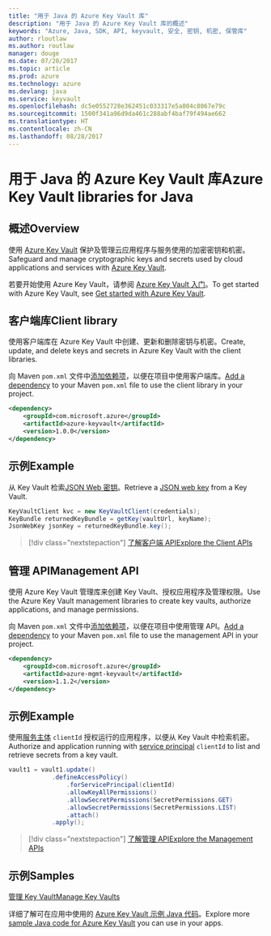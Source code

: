 ```yaml
---
title: "用于 Java 的 Azure Key Vault 库"
description: "用于 Java 的 Azure Key Vault 库的概述"
keywords: "Azure, Java, SDK, API, keyvault, 安全, 密钥, 机密, 保管库"
author: rloutlaw
ms.author: routlaw
manager: douge
ms.date: 07/20/2017
ms.topic: article
ms.prod: azure
ms.technology: azure
ms.devlang: java
ms.service: keyvault
ms.openlocfilehash: dc5e0552728e362451c033317e5a804c8067e79c
ms.sourcegitcommit: 1500f341a96d9da461c288abf4baf79f494ae662
ms.translationtype: HT
ms.contentlocale: zh-CN
ms.lasthandoff: 08/28/2017
---
```

# <a name="azure-key-vault-libraries-for-java"></a><span data-ttu-id="edddd-104">用于 Java 的 Azure Key Vault 库</span><span class="sxs-lookup"><span data-stu-id="edddd-104">Azure Key Vault libraries for Java</span></span>

## <a name="overview"></a><span data-ttu-id="edddd-105">概述</span><span class="sxs-lookup"><span data-stu-id="edddd-105">Overview</span></span>

<span data-ttu-id="edddd-106">使用 [Azure Key Vault](/azure/key-vault/) 保护及管理云应用程序与服务使用的加密密钥和机密。</span><span class="sxs-lookup"><span data-stu-id="edddd-106">Safeguard and manage cryptographic keys and secrets used by cloud applications and services with [Azure Key Vault](/azure/key-vault/).</span></span>

<span data-ttu-id="edddd-107">若要开始使用 Azure Key Vault，请参阅 [Azure Key Vault 入门](/azure/key-vault/key-vault-get-started)。</span><span class="sxs-lookup"><span data-stu-id="edddd-107">To get started with Azure Key Vault, see [Get started with Azure Key Vault](/azure/key-vault/key-vault-get-started).</span></span>

## <a name="client-library"></a><span data-ttu-id="edddd-108">客户端库</span><span class="sxs-lookup"><span data-stu-id="edddd-108">Client library</span></span>

<span data-ttu-id="edddd-109">使用客户端库在 Azure Key Vault 中创建、更新和删除密钥与机密。</span><span class="sxs-lookup"><span data-stu-id="edddd-109">Create, update, and delete keys and secrets in Azure Key Vault with the client libraries.</span></span>

<span data-ttu-id="edddd-110">向 Maven `pom.xml` 文件中[添加依赖项](https://maven.apache.org/guides/getting-started/index.html#How_do_I_use_external_dependencies)，以便在项目中使用客户端库。</span><span class="sxs-lookup"><span data-stu-id="edddd-110">[Add a dependency](https://maven.apache.org/guides/getting-started/index.html#How_do_I_use_external_dependencies) to your Maven `pom.xml` file to use the client library in your project.</span></span>  

```XML
<dependency>
    <groupId>com.microsoft.azure</groupId>
    <artifactId>azure-keyvault</artifactId>
    <version>1.0.0</version>
</dependency>
```   

## <a name="example"></a><span data-ttu-id="edddd-111">示例</span><span class="sxs-lookup"><span data-stu-id="edddd-111">Example</span></span>

<span data-ttu-id="edddd-112">从 Key Vault 检索[JSON Web 密钥](https://tools.ietf.org/html/draft-ietf-jose-json-web-key-18)。</span><span class="sxs-lookup"><span data-stu-id="edddd-112">Retrieve a [JSON web key](https://tools.ietf.org/html/draft-ietf-jose-json-web-key-18) from a Key Vault.</span></span>

```java
KeyVaultClient kvc = new KeyVaultClient(credentials);
KeyBundle returnedKeyBundle = getKey(vaultUrl, keyName);
JsonWebKey jsonKey = returnedKeyBundle.key();
```

> [!div class="nextstepaction"]
> [<span data-ttu-id="edddd-113">了解客户端 API</span><span class="sxs-lookup"><span data-stu-id="edddd-113">Explore the Client APIs</span></span>](/java/api/overview/azure/keyvault/clientlibrary)


## <a name="management-api"></a><span data-ttu-id="edddd-114">管理 API</span><span class="sxs-lookup"><span data-stu-id="edddd-114">Management API</span></span>

<span data-ttu-id="edddd-115">使用 Azure Key Vault 管理库来创建 Key Vault、授权应用程序及管理权限。</span><span class="sxs-lookup"><span data-stu-id="edddd-115">Use the Azure Key Vault management libraries to create key vaults, authorize applications, and manage permissions.</span></span> 

<span data-ttu-id="edddd-116">向 Maven `pom.xml` 文件中[添加依赖项](https://maven.apache.org/guides/getting-started/index.html#How_do_I_use_external_dependencies)，以便在项目中使用管理 API。</span><span class="sxs-lookup"><span data-stu-id="edddd-116">[Add a dependency](https://maven.apache.org/guides/getting-started/index.html#How_do_I_use_external_dependencies) to your Maven `pom.xml` file to use the management API in your project.</span></span>  

```XML
<dependency>
    <groupId>com.microsoft.azure</groupId>
    <artifactId>azure-mgmt-keyvault</artifactId>
    <version>1.1.2</version>
</dependency>
```

## <a name="example"></a><span data-ttu-id="edddd-117">示例</span><span class="sxs-lookup"><span data-stu-id="edddd-117">Example</span></span>

<span data-ttu-id="edddd-118">使用[服务主体](/azure/azure-resource-manager/resource-group-create-service-principal-portal) `clientId` 授权运行的应用程序，以便从 Key Vault 中检索机密。</span><span class="sxs-lookup"><span data-stu-id="edddd-118">Authorize and application running with [service principal](/azure/azure-resource-manager/resource-group-create-service-principal-portal) `clientId` to list and retrieve secrets from a key vault.</span></span> 

```java
vault1 = vault1.update()
            .defineAccessPolicy()
                .forServicePrincipal(clientId)
                .allowKeyAllPermissions()
                .allowSecretPermissions(SecretPermissions.GET)
                .allowSecretPermissions(SecretPermissions.LIST)
                .attach()
            .apply();
```

> [!div class="nextstepaction"]
> [<span data-ttu-id="edddd-119">了解管理 API</span><span class="sxs-lookup"><span data-stu-id="edddd-119">Explore the Management APIs</span></span>](/java/api/overview/azure/keyvault/managementapi)


## <a name="samples"></a><span data-ttu-id="edddd-120">示例</span><span class="sxs-lookup"><span data-stu-id="edddd-120">Samples</span></span>

<span data-ttu-id="edddd-121">[管理 Key Vault][1]</span><span class="sxs-lookup"><span data-stu-id="edddd-121">[Manage Key Vaults][1]</span></span>   

[1]: https://github.com/Azure-Samples/key-vault-java-manage-key-vaults

<span data-ttu-id="edddd-122">详细了解可在应用中使用的 [Azure Key Vault 示例 Java 代码](https://azure.microsoft.com/resources/samples/?platform=java&term=key+vault)。</span><span class="sxs-lookup"><span data-stu-id="edddd-122">Explore more [sample Java code for Azure Key Vault](https://azure.microsoft.com/resources/samples/?platform=java&term=key+vault) you can use in your apps.</span></span>
